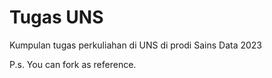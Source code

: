 # Tugas UNS
 Kumpulan tugas perkuliahan di UNS di prodi Sains Data 2023

P.s. You can fork as reference.
